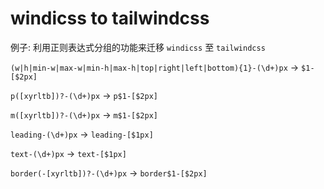 # windicss to tailwindcss

例子: 利用正则表达式分组的功能来迁移 `windicss` 至 `tailwindcss`

`(w|h|min-w|max-w|min-h|max-h|top|right|left|bottom){1}-(\d+)px`
->
`$1-[$2px]`

`p([xyrltb])?-(\d+)px`
->
`p$1-[$2px]`

`m([xyrltb])?-(\d+)px`
->
`m$1-[$2px]`

`leading-(\d+)px`
->
`leading-[$1px]`

`text-(\d+)px`
->
`text-[$1px]`

`border(-[xyrltb])?-(\d+)px`
->
`border$1-[$2px]`
